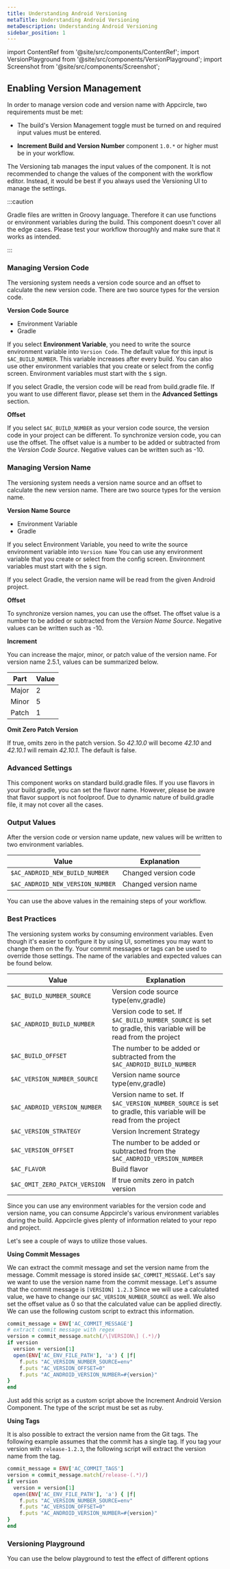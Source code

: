 ```yaml
---
title: Understanding Android Versioning
metaTitle: Understanding Android Versioning
metaDescription: Understanding Android Versioning
sidebar_position: 1
---
```


import ContentRef from '@site/src/components/ContentRef';
import VersionPlayground from '@site/src/components/VersionPlayground';
import Screenshot from '@site/src/components/Screenshot';

## Enabling Version Management

In order to manage version code and version name with Appcircle, two requirements must be met:

- The build's Version Management toggle must be turned on and required input values must be entered.

<Screenshot url="https://cdn.appcircle.io/docs/assets/versioning-android-configuration.png" />

- **Increment Build and Version Number** component `1.0.*` or higher must be in your workflow.

<Screenshot url="https://cdn.appcircle.io/docs/assets/versioning-android-workflow.png" />

The Versioning tab manages the input values of the component. It is not recommended to change the values of the component with the workflow editor. Instead, it would be best if you always used the Versioning UI to manage the settings.

:::caution

Gradle files are written in Groovy language. Therefore it can use functions or environment variables during the build. This component doesn't cover all the edge cases. Please test your workflow thoroughly and make sure that it works as intended.

:::

### Managing Version Code

The versioning system needs a version code source and an offset to calculate the new version code. There are two source types for the version code.

**Version Code Source**

- Environment Variable
- Gradle

If you select **Environment Variable**, you need to write the source environment variable into `Version Code`. The default value for this input is `$AC_BUILD_NUMBER`. This variable increases after every build. You can also use other environment variables that you create or select from the config screen. Environment variables must start with the `$` sign.

If you select Gradle, the version code will be read from build.gradle file. If you want to use different flavor, please set them in the **Advanced Settings** section.

**Offset**

If you select `$AC_BUILD_NUMBER` as your version code source, the version code in your project can be different. To synchronize version code, you can use the offset. The offset value is a number to be added or subtracted from the _Version Code Source_. Negative values can be written such as -10.

### Managing Version Name

The versioning system needs a version name source and an offset to calculate the new version name. There are two source types for the version name.

**Version Name Source**

- Environment Variable
- Gradle

If you select Environment Variable, you need to write the source environment variable into `Version Name` You can use any environment variable that you create or select from the config screen. Environment variables must start with the `$` sign.

If you select Gradle, the version name will be read from the given Android project.

**Offset**

To synchronize version names, you can use the offset. The offset value is a number to be added or subtracted from the _Version Name Source_. Negative values can be written such as -10.

**Increment**

You can increase the major, minor, or patch value of the version name. For version name 2.5.1, values can be summarized below.

| Part  | Value |
| ----- | ----- |
| Major | 2     |
| Minor | 5     |
| Patch | 1     |

**Omit Zero Patch Version**

If true, omits zero in the patch version. So _42.10.0_ will become _42.10_ and _42.10.1_ will remain _42.10.1_. The default is false.

### Advanced Settings

This component works on standard build.gradle files. If you use flavors in your build.gradle, you can set the flavor name. However, please be aware that flavor support is not foolproof. Due to dynamic nature of build.gradle file, it may not cover all the cases.

### Output Values

After the version code or version name update, new values will be written to two environment variables.

| Value                            | Explanation          |
| -------------------------------- | -------------------- |
| `$AC_ANDROID_NEW_BUILD_NUMBER`   | Changed version code |
| `$AC_ANDROID_NEW_VERSION_NUMBER` | Changed version name |

You can use the above values in the remaining steps of your workflow.

### Best Practices

The versioning system works by consuming environment variables. Even though it's easier to configure it by using UI, sometimes you may want to change them on the fly. Your commit messages or tags can be used to override those settings. The name of the variables and expected values can be found below.

| Value                         | Explanation                                                                                                       |
| ----------------------------- | ----------------------------------------------------------------------------------------------------------------- |
| `$AC_BUILD_NUMBER_SOURCE`     | Version code source type(env,gradle)                                                                              |
| `$AC_ANDROID_BUILD_NUMBER`    | Version code to set. If `$AC_BUILD_NUMBER_SOURCE` is set to gradle, this variable will be read from the project   |
| `$AC_BUILD_OFFSET`            | The number to be added or subtracted from the `$AC_ANDROID_BUILD_NUMBER`                                          |
| `$AC_VERSION_NUMBER_SOURCE`   | Version name source type(env,gradle)                                                                              |
| `$AC_ANDROID_VERSION_NUMBER`  | Version name to set. If `$AC_VERSION_NUMBER_SOURCE` is set to gradle, this variable will be read from the project |
| `$AC_VERSION_STRATEGY`        | Version Increment Strategy                                                                                        |
| `$AC_VERSION_OFFSET`          | The number to be added or subtracted from the `$AC_ANDROID_VERSION_NUMBER`                                        |
| `$AC_FLAVOR`                  | Build flavor                                                                                                      |
| `$AC_OMIT_ZERO_PATCH_VERSION` | If true omits zero in patch version                                                                               |

Since you can use any environment variables for the version code and version name, you can consume Appcircle's various environment variables during the build. Appcircle gives plenty of information related to your repo and project.

Let's see a couple of ways to utilize those values.

**Using Commit Messages**

We can extract the commit message and set the version name from the message. Commit message is stored inside `$AC_COMMIT_MESSAGE`. Let's say we want to use the version name from the commit message. Let's assume that the commit message is `[VERSION] 1.2.3` Since we will use a calculated value, we have to change our `$AC_VERSION_NUMBER_SOURCE` as well. We also set the offset value as 0 so that the calculated value can be applied directly. We can use the following custom script to extract this information.

```ruby
commit_message = ENV['AC_COMMIT_MESSAGE']
# extract commit message with regex
version = commit_message.match(/\[VERSION\] (.*)/)
if version
  version = version[1]
  open(ENV['AC_ENV_FILE_PATH'], 'a') { |f|
    f.puts "AC_VERSION_NUMBER_SOURCE=env"
    f.puts "AC_VERSION_OFFSET=0"
    f.puts "AC_ANDROID_VERSION_NUMBER=#{version}"
}
end
```

Just add this script as a custom script above the Increment Android Version Component. The type of the script must be set as ruby.

**Using Tags**

It is also possible to extract the version name from the Git tags. The following example assumes that the commit has a single tag. If you tag your version with `release-1.2.3`, the following script will extract the version name from the tag.

```ruby
commit_message = ENV['AC_COMMIT_TAGS']
version = commit_message.match(/release-(.*)/)
if version
  version = version[1]
  open(ENV['AC_ENV_FILE_PATH'], 'a') { |f|
    f.puts "AC_VERSION_NUMBER_SOURCE=env"
    f.puts "AC_VERSION_OFFSET=0"
    f.puts "AC_ANDROID_VERSION_NUMBER=#{version}"
}
end
```

### Versioning Playground

You can use the below playground to test the effect of different options

<VersionPlayground title="Version Code" subtitle="Version Name"/>
